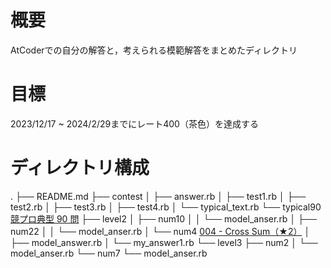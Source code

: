 # 概要
AtCoderでの自分の解答と，考えられる模範解答をまとめたディレクトリ

# 目標
2023/12/17 ~ 2024/2/29までにレート400（茶色）を達成する

# ディレクトリ構成
.
├── README.md
├── contest
│   ├── answer.rb
│   ├── test1.rb
│   ├── test2.rb
│   ├── test3.rb
│   ├── test4.rb
│   └── typical_text.rb
└── typical90 [競プロ典型 90 問](https://atcoder.jp/contests/typical90)
    ├── level2
    │   ├── num10 
    │   │   └── model_anser.rb
    │   ├── num22
    │   │   └── model_anser.rb
    │   └── num4 [004 - Cross Sum（★2）](https://atcoder.jp/contests/typical90/tasks/typical90_d)
    │       ├── model_answer.rb
    │       └── my_answer1.rb
    └── level3
        ├── num2
        │   └── model_anser.rb
        └── num7
            └── model_anser.rb